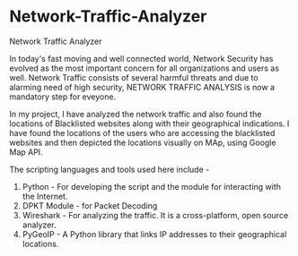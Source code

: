 # Network-Traffic-Analyzer
Network Traffic Analyzer

In today's fast moving and well connected world, Network Security has evolved as the most important concern for all organizations and users as well. Network Traffic consists of several harmful threats and due to alarming need of high security, NETWORK TRAFFIC ANALYSIS is now a mandatory step for eveyone.

In my project, I have analyzed the network traffic and also found the locations of Blacklisted websites along with their geographical indications. I have found the locations of the users who are accessing the blacklisted websites and then depicted the locations visually on MAp, using Google Map API.

The scripting languages and tools used here include -
1. Python - For developing the script and the module for interacting with the Internet.
2. DPKT Module - for Packet Decoding
3. Wireshark - For analyzing the traffic. It is a cross-platform, open source analyzer.
4. PyGeoIP - A Python library that links IP addresses to their geographical locations.
